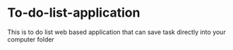# To-do-list-application
This is to do list web based application that can save task directly into your computer folder 

